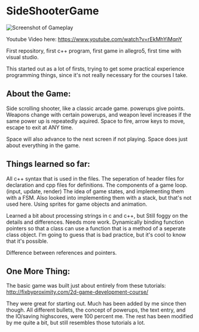 SideShooterGame
===============

![Screenshot of Gameplay](https://www.dropbox.com/s/44er7pmdujb9ace/spaceshooter.png?raw=1)

Youtube Video here: https://www.youtube.com/watch?v=rEkMhYiMqnY

First repository, first c++ program, first game in allegro5, first time with visual studio. 

This started out as a lot of firsts, trying to get some practical experience programming things, since it's not really necessary for the courses I take. 


About the Game:
---------------

Side scrolling shooter, like a classic arcade game. 
powerups give points. 
Weapons change with certain powerups, and weapon level increases if the same power up is repeatedly aquired.
Space to fire, arrow keys to move, escape to exit at ANY time.

Space will also advance to the next screen if not playing.
Space does just about everything in the game. 


Things learned so far:
----------------------

All c++ syntax that is used in the files. 
The seperation of header files for declaration and cpp files for definitions.
The components of a game loop. (input, update, render)
The idea of game states, and implementing them with a FSM.
Also looked into implementing them with a stack, but that's not used here.
Using sprites for game objects and animation.

Learned a bit about processing strings in c and c++, but Still foggy on the details and differences. Needs more work.
Dynamically binding function pointers so that a class can use a function that is a method of a seperate class object.
I'm going to guess that is bad practice, but it's cool to know that it's possible.

Difference between references and pointers.


One More Thing:
---------------

The basic game was built just about entirely from these tutorials:
http://fixbyproximity.com/2d-game-development-course/

They were great for starting out. Much has been added by me since then though. 
All different bullets, the concept of powerups, the text entry, and the IO/saving highscores, were 100 percent me. 
The rest has been modified by me quite  a bit, but still resembles those tutorials a lot.
